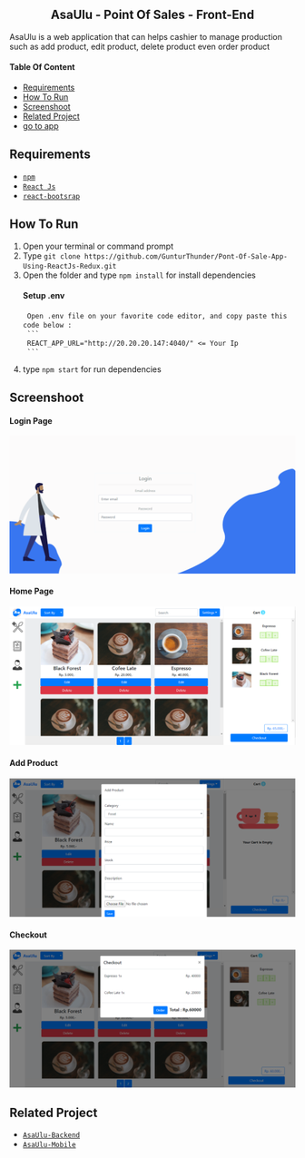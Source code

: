 <section id="home">
	
<h1 align="center">AsaUlu - Point Of Sales - Front-End</h1>

AsaUlu is a web application that can helps cashier to manage production such as add product, edit product, delete product even order product
</section>

#### Table Of Content
<div class="header">
	<ul>
		<li><a href="#requirements">Requirements</a></li>
		<li><a href="#how-to-run">How To Run</a></li>
		<li><a href="#screenshoot">Screenshoot</a></li>
		<li><a href="#related-project">Related Project</a></li>
		<li class="app"><a href="http://asaulu.rf.gd/" target="_blank">go to app</a></li>
	</ul>
</div>

<section id="requirements">
	
## Requirements
* [`npm`](https://www.npmjs.com/get-npm)
* [`React Js`](https://reactjs.org/docs/getting-started.html)
* [`react-bootsrap`](https://react-bootstrap.github.io)
</section>

<section id="how-to-run">
	
## How To Run
1. Open your terminal or command prompt
2. Type `git clone https://github.com/GunturThunder/Pont-Of-Sale-App-Using-ReactJs-Redux.git`
3. Open the folder and type `npm install` for install dependencies
	#### Setup .env
		Open .env file on your favorite code editor, and copy paste this code below :
		```
		REACT_APP_URL="http://20.20.20.147:4040/" <= Your Ip
		```
4. type `npm start` for run dependencies
</section>

<section id="screenshoot">
	
## Screenshoot
<div class="demo">
    <div class="items">
    	<h4 class="title-demo">Login Page</h4>
		<img class="img-demo" src="https://github.com/GunturThunder/Pont-Of-Sale-App-Using-ReactJs-Redux/blob/master/portfolio-img/login.png?raw=true">  
    </div>
    <div class="items">
    	<h4 class="title-demo">Home Page</h4>
		<img class="img-demo" src="https://github.com/GunturThunder/Pont-Of-Sale-App-Using-ReactJs-Redux/blob/master/portfolio-img/home.png?raw=true">  
    </div>
    <div class="items">
    	<h4 class="title-demo">Add Product</h4>
		<img class="img-demo" src="https://github.com/GunturThunder/Pont-Of-Sale-App-Using-ReactJs-Redux/blob/master/portfolio-img/add%20product.png?raw=true">  
    </div>
    <div class="items">
    	<h4 class="title-demo">Checkout</h4>
		<img class="img-demo" src="https://github.com/GunturThunder/Pont-Of-Sale-App-Using-ReactJs-Redux/blob/master/portfolio-img/checkout.png?raw=true">  
    </div>
</div>
</section>

<section id="related-project">
	
## Related Project
* [`AsaUlu-Backend`](https://github.com/GunturThunder/Pont-Of-Sale-Appp-New.git)
* [`AsaUlu-Mobile`](https://github.com/GunturThunder/AsaUlu-App-With-ReactNative.git)
</section>
